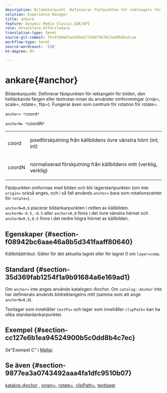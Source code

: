 ```yaml
---
description: Bildankarpunkt. Definierar fästpunkten för rektangeln för bilden, den heltäckande färgen eller textrutan innan du använder omformningar (crop=, scale=, rotate=, flip=). Fungerar även som centrum för rotation för rotate=.
solution: Experience Manager
title: ankare
feature: Dynamic Media Classic,SDK/API
role: Utvecklare,Affärsledare
translation-type: tm+mt
source-git-commit: f6c97606d7a4209427316d7367013ad9585a5cae
workflow-type: tm+mt
source-wordcount: '216'
ht-degree: 0%

---
```



# ankare{#anchor}

Bildankarpunkt. Definierar fästpunkten för rektangeln för bilden, den heltäckande färgen eller textrutan innan du använder omformningar (crop=, scale=, rotate=, flip=). Fungerar även som centrum för rotation för rotate=.

`anchor= *`coord`*`

`anchorN= *`coordN`*`

<table id="simpletable_3ED1CD0BF473439FA1132FC84B4452A8"> 
 <tr class="strow"> 
  <td class="stentry"> <p><span class="codeph"> <span class="varname"> coord</span> </span> </p> </td> 
  <td class="stentry"> <p>pixelförskjutning från källbildens övre vänstra hörn (int, int) </p></td> 
 </tr> 
 <tr class="strow"> 
  <td class="stentry"> <p><span class="codeph"> <span class="varname"> coordN</span> </span> </p> </td> 
  <td class="stentry"> <p>normaliserad förskjutning från källbildens mitt (verklig, verklig) </p></td> 
 </tr> 
</table>

Fästpunkten omformas med bilden och blir lagerstartpunkten (om inte `origin=` också anges, och i så fall används `anchor=` bara som rotationscenter för `rotate=`).

`anchorN=0,0` placerar bildankarpunkten i mitten av källbilden. `anchorN=-0.5,-0.5` eller  `anchor=0,0` finns i det övre vänstra hörnet och  `anchorN=0.5,0.5` finns i det nedre högra hörnet av källbilden.

## Egenskaper {#section-f08942bc6aae46a8b5d341faaff80640}

Källbildattribut. Gäller för det aktuella lagret eller för lagret 0 om `layer=comp`.

## Standard {#section-35d369fab1254f1a9b91684a6e169ad1}

Om `anchor=` inte anges används katalogen::Anchor. Om `catalog::Anchor` inte har definierats används bildrektangelns mitt (samma som att ange `anchorN=0,0`).

Textlager som innehåller `textPs=` och lager som innehåller `clipPath=` kan ha olika standardankarpunkter.

## Exempel {#section-cc127e6b1ea94524900b5c0dd8b4c7ec}

Se&quot;Exempel C&quot; i [Mallar](../../../../../is-api/http-ref/image-serving-api-ref/c-http-protocol-reference/c-templates/c-templates.md#concept-3cd2d2adae0e41b2979b9640244d4d3e).

## Se även {#section-9877ea3a0743492aaa4fa1dfc9510b07}

[katalog::Anchor](/help/aem-is-ir-api/is-api/image-catalog/image-serving-api-ref/c-image-catalog-reference/c-image-svg-data-reference/c-image-data-reference/r-anchor-cat.md) ,  [origin=](../../../../../is-api/http-ref/image-serving-api-ref/c-http-protocol-reference/c-command-reference/r-origin.md#reference-e11c7ac06e2240cc884c3fec98f05138),  [rotate=](../../../../../is-api/http-ref/image-serving-api-ref/c-http-protocol-reference/c-command-reference/r-rotate.md#reference-12abb086635546ec9ec2e1a793dc1096),  [clipPath=](../../../../../is-api/http-ref/image-serving-api-ref/c-http-protocol-reference/c-command-reference/r-clippath.md#reference-8139b1b52dc54749b51b109521ddf83d),  [textlager](../../../../../is-api/http-ref/image-serving-api-ref/c-http-protocol-reference/c-text-formatting/r-text-layers.md#reference-47e78cfb18134db5ab09e17af14a6a8f)

